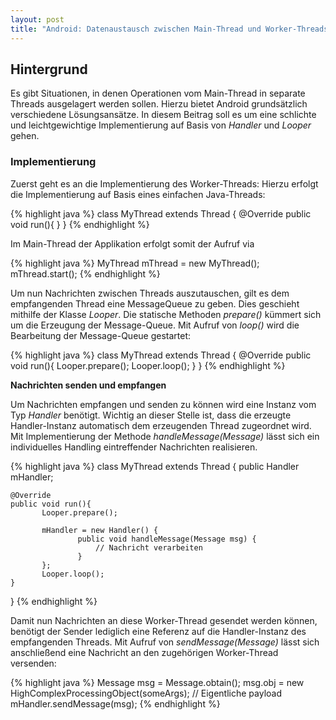 ```yaml
---
layout: post
title: "Android: Datenaustausch zwischen Main-Thread und Worker-Threads"
---
```




## Hintergrund

Es gibt Situationen, in denen Operationen vom Main-Thread in separate Threads ausgelagert werden sollen.
Hierzu bietet Android grundsätzlich verschiedene Lösungsansätze. In diesem Beitrag soll es um eine schlichte und leichtgewichtige Implementierung auf Basis von <em>Handler</em> und <em>Looper</em> gehen.

### Implementierung

Zuerst geht es an die Implementierung des Worker-Threads: Hierzu erfolgt die Implementierung auf Basis eines einfachen Java-Threads:

{% highlight java %}
class MyThread extends Thread {
    @Override
    public void run(){
    }
}
{% endhighlight %}

Im Main-Thread der Applikation erfolgt somit der Aufruf via 

{% highlight java %}
MyThread mThread = new MyThread();
mThread.start();
{% endhighlight %}

Um nun Nachrichten zwischen Threads auszutauschen, gilt es dem empfangenden Thread eine MessageQueue zu geben.
Dies geschieht mithilfe der Klasse <em>Looper</em>. Die statische Methoden <em>prepare()</em> kümmert sich um die Erzeugung der Message-Queue.
Mit Aufruf von <em>loop()</em> wird die Bearbeitung der Message-Queue gestartet:

{% highlight java %}
class MyThread extends Thread {
    @Override
    public void run(){
           Looper.prepare();
           Looper.loop();
    }
}
{% endhighlight %}

<strong>Nachrichten senden und empfangen</strong>

Um Nachrichten empfangen und senden zu können wird eine Instanz vom Typ <em>Handler</em> benötigt. Wichtig an dieser Stelle ist, dass die erzeugte Handler-Instanz automatisch dem erzeugenden Thread zugeordnet wird.
Mit Implementierung der Methode <em>handleMessage(Message)</em> lässt sich ein individuelles Handling eintreffender Nachrichten realisieren.

{% highlight java %}
class MyThread extends Thread {
    public Handler mHandler;

    @Override
    public void run(){
           Looper.prepare();

           mHandler = new Handler() {
                   public void handleMessage(Message msg) {
                       // Nachricht verarbeiten
                   }
           };
           Looper.loop();
    }
}
{% endhighlight %}

Damit nun Nachrichten an diese Worker-Thread gesendet werden können, benötigt der Sender lediglich eine Referenz auf die Handler-Instanz des empfangenden Threads.
Mit Aufruf von <em>sendMessage(Message)</em> lässt sich anschließend eine Nachricht an den zugehörigen Worker-Thread versenden:

{% highlight java %}
Message msg = Message.obtain();
msg.obj = new HighComplexProcessingObject(someArgs);  // Eigentliche payload
mHandler.sendMessage(msg);
{% endhighlight %}